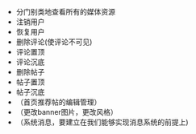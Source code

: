 - 分门别类地查看所有的媒体资源
- 注销用户
- 恢复用户
- 删除评论(使评论不可见)
- 评论置顶
- 评论沉底
- 删除帖子
- 帖子置顶
- 帖子沉底
- （首页推荐帖的编辑管理）
- （更改banner图片，更改风格）
- （系统消息，要建立在我们能够实现消息系统的前提上)